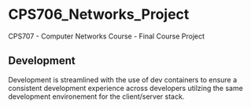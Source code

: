 # CPS706_Networks_Project
CPS707 - Computer Networks Course - Final Course Project

## Development

Development is streamlined with the use of dev containers to ensure a consistent development experience across developers utilzing the same development environement for the client/server stack.